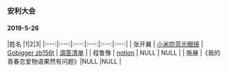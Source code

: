 ### 安利大会

#### 2019-5-26
|姓名 |1|2|3|
|:---:|:---:|:---:|:---:|:---:|:---:|
| 张开翼 | [小米防蓝光眼镜](https://search.mi.com/search_%E9%98%B2%E8%93%9D%E5%85%89%E7%9C%BC%E9%95%9C) | [Gobigger zb156t](http://bbs.smartisan.com/thread-1034646-1-1.html) | [滴答清单](https://dida365.com/) |
| 程鲁豫 | [notion](https://www.notion.so/) | NULL | NULL |
| 施展 |《我的青春恋爱物语果然有问题》|NULL |NULL |